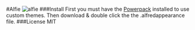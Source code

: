 #Alfie
![alfie](http://thomascullendesign.com/uploads/Screen%20Shot%202014-10-20%20at%2022.56.36-ZqVeVjCeB1.png)
###Install
First you must have the [Powerpack](https://buy.alfredapp.com) installed to use custom themes. Then download & double click the the .alfredappearance file.
###License
MIT
